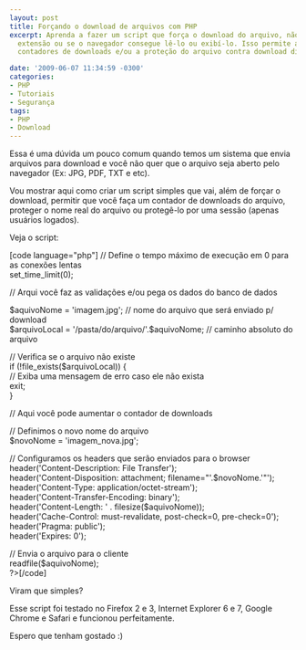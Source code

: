 ```yaml
---
layout: post
title: Forçando o download de arquivos com PHP
excerpt: Aprenda a fazer um script que força o download do arquivo, não importa sua
  extensão ou se o navegador consegue lê-lo ou exibí-lo. Isso permite a criação de
  contadores de downloads e/ou a proteção do arquivo contra download direto.

date: '2009-06-07 11:34:59 -0300'
categories:
- PHP
- Tutoriais
- Segurança
tags:
- PHP
- Download
---
```

<p>Essa é uma dúvida um pouco comum quando temos um sistema que envia arquivos para download e você não quer que o arquivo seja aberto pelo navegador (Ex: JPG, PDF, TXT e etc).</p>
<p>Vou mostrar aqui como criar um script simples que vai, além de forçar o download, permitir que você faça um contador de downloads do arquivo, proteger o nome real do arquivo ou protegê-lo por uma sessão (apenas usuários logados).</p>
<p>Veja o script:</p>
<p>[code language="php"]<?php<br />
// Define o tempo máximo de execução em 0 para as conexões lentas<br />
set_time_limit(0);</p>
<p>// Arqui você faz as validações e/ou pega os dados do banco de dados</p>
<p>$aquivoNome = 'imagem.jpg'; // nome do arquivo que será enviado p/ download<br />
$arquivoLocal = '/pasta/do/arquivo/'.$aquivoNome; // caminho absoluto do arquivo</p>
<p>// Verifica se o arquivo não existe<br />
if (!file_exists($arquivoLocal)) {<br />
// Exiba uma mensagem de erro caso ele não exista<br />
exit;<br />
}</p>
<p>// Aqui você pode aumentar o contador de downloads</p>
<p>// Definimos o novo nome do arquivo<br />
$novoNome = 'imagem_nova.jpg';</p>
<p>// Configuramos os headers que serão enviados para o browser<br />
header('Content-Description: File Transfer');<br />
header('Content-Disposition: attachment; filename="'.$novoNome.'"');<br />
header('Content-Type: application/octet-stream');<br />
header('Content-Transfer-Encoding: binary');<br />
header('Content-Length: ' . filesize($aquivoNome));<br />
header('Cache-Control: must-revalidate, post-check=0, pre-check=0');<br />
header('Pragma: public');<br />
header('Expires: 0');</p>
<p>// Envia o arquivo para o cliente<br />
readfile($aquivoNome);<br />
?>[/code]</p>
<p>Viram que simples?</p>
<p>Esse script foi testado no Firefox 2 e 3, Internet Explorer 6 e 7, Google Chrome e Safari e funcionou perfeitamente.</p>
<p>Espero que tenham gostado :)</p>

